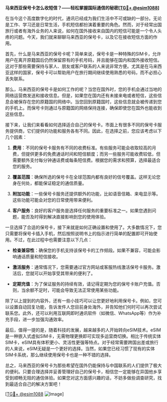 **马来西亚保号卡怎么收短信？——轻松掌握国际通信的秘密[[TG💪+ @esim1088](https://t.me/s/esim1088)]**

在当今这个高度数字化的时代，通讯已经成为我们生活中不可或缺的一部分。无论是工作、学习还是日常生活，手机短信都扮演着重要的角色。然而，对于经常出国旅行或者有海外业务的人来说，如何在国外接收来自国内的短信可能是一个令人头疼的问题。今天，我们就来聊聊马来西亚的保号卡，以及它在接收短信方面的作用。

首先，什么是马来西亚的保号卡呢？简单来说，保号卡是一种特殊的SIM卡，允许用户在离开原籍国后仍然保留原有的手机号码，并且能够在国内和国外接收短信。这对于那些需要保持与家人、朋友或客户联系的人来说非常方便。尤其是在马来西亚这样的国家，保号卡可以帮助用户在旅行期间继续使用熟悉的号码，而不必担心丢失联系。

那么，马来西亚的保号卡是如何工作的呢？当您在国外时，您的手机会通过当地的网络运营商发送和接收信息。但是，如果您在国内还有未接来电或者短信，这些信息会被保存在您的原籍国的网络中。当您回到原籍国时，这些信息就会被传递到您的手机上。而保号卡则通过与原籍国的网络保持连接，确保即使您在国外也能收到这些信息。

接下来，让我们来看看如何选择适合自己的保号卡。市面上有很多不同的保号卡服务提供商，它们提供的功能和服务各有不同。因此，在选择之前，您应该考虑以下几个因素：

1. **费用**：不同的保号卡服务有不同的收费标准。有些服务可能会收取较高的月费，但提供更多的免费通话时间和短信额度；而另一些服务可能收费较低，但需要额外支付每分钟通话费或每条短信费。根据您的需求和预算，选择最适合您的服务。

2. **覆盖范围**：确保所选的保号卡在全球范围内都有良好的信号覆盖。这样无论您身在何处，都能保证稳定的通信质量。

3. **附加功能**：一些保号卡服务还提供额外的功能，比如语音信箱、来电显示等。这些功能可能会对您的日常使用带来便利。

4. **客户服务**：良好的客户服务是选择任何服务的重要标准之一。如果您遇到问题，能否及时得到解决直接影响到您的使用体验。

一旦选择了合适的保号卡，接下来就是如何正确设置和使用了。大多数情况下，您只需要将保号卡插入手机，然后按照说明书上的指示进行简单的配置即可开始使用。不过，在此过程中也需要注意以下几点：

- **检查兼容性**：确保您的手机支持该保号卡的工作频段。如果不兼容，可能会影响通话质量和短信接收。
  
- **激活服务**：通常情况下，您需要通过官方网站或客服热线激活保号卡服务。激活后，您就可以开始享受其带来的便利了。

- **定期充值**：为了保证服务的持续有效，请记得定期为您的保号卡账户充值。否则，当余额不足时，可能会导致无法正常使用某些功能。

除了以上提到的内容外，还有一些小技巧可以让您更好地利用保号卡。例如，您可以设置自动回复功能，告诉发件人您目前身处海外，并告知他们何时可以再次尝试联系您。此外，还可以利用互联网即时通讯软件（如微信、WhatsApp等）作为补充手段，进一步加强沟通效率。

最后，值得一提的是，随着科技的发展，越来越多的人开始转向eSIM技术。eSIM是一种嵌入式虚拟SIM卡，无需物理更换即可实现多运营商切换。相比于传统实体SIM卡，eSIM具有体积更小、灵活性更强等特点。对于经常需要跨国出差或旅行的人来说，eSIM无疑是一个更好的选择。当然，如果您已经习惯了现有的实体SIM卡系统，那么继续使用保号卡也是一种不错的选择。

总之，马来西亚的保号卡为那些希望在国外仍能保持与中国联系的人们提供了极大的便利。只要合理选择并妥善管理好自己的保号卡，相信您一定能够在异国他乡享受到顺畅无阻的通信体验。如果您对这方面感兴趣的话，不妨多做些调查研究，找到最适合自己的解决方案吧！

[[TG💪+ @esim1088](https://t.me/s/esim1088) ![Image](https://i.postimg.cc/4NQfJmqS/Snipaste-2025-05-13-00-14-12.png)]